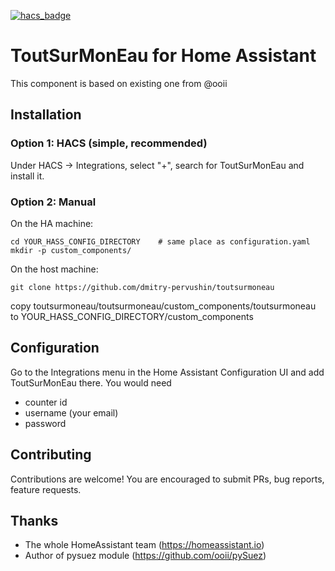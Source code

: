 [![hacs_badge](https://img.shields.io/badge/HACS-Custom-41BDF5.svg?style=for-the-badge)](https://github.com/hacs/integration)

# ToutSurMonEau for Home Assistant

This component is based on existing one from @ooii

## Installation

### Option 1: HACS (simple, recommended)
Under HACS -> Integrations, select "+", search for ToutSurMonEau and install it.

### Option 2: Manual

On the HA machine:
```
cd YOUR_HASS_CONFIG_DIRECTORY    # same place as configuration.yaml
mkdir -p custom_components/
```
On the host machine:
```
git clone https://github.com/dmitry-pervushin/toutsurmoneau
```
copy toutsurmoneau/toutsurmoneau/custom_components/toutsurmoneau to YOUR_HASS_CONFIG_DIRECTORY/custom_components

## Configuration

Go to the Integrations menu in the Home Assistant Configuration UI and add ToutSurMonEau there. You would need
- counter id
- username (your email)
- password

## Contributing
Contributions are welcome! You are encouraged to submit PRs, bug reports, feature requests.

## Thanks

- The whole HomeAssistant team (https://homeassistant.io)
- Author of pysuez module (https://github.com/ooii/pySuez)
